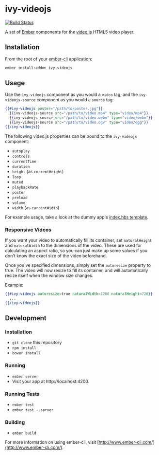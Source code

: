 # ivy-videojs

[![Build Status](https://travis-ci.org/IvyApp/ivy-videojs.svg?branch=master)](https://travis-ci.org/IvyApp/ivy-videojs)

A set of [Ember](http://emberjs.com/) components for the [video.js](http://www.videojs.com/) HTML5 video player.

## Installation

From the root of your [ember-cli](http://www.ember-cli.com/) application:

```sh
ember install:addon ivy-videojs
```

## Usage

Use the `ivy-videojs` component as you would a `video` tag, and the `ivy-videojs-source` component as you would a `source` tag:

```handlebars
{{#ivy-videojs poster="/path/to/poster.jpg"}}
  {{ivy-videojs-source src="/path/to/video.mp4" type="video/mp4"}}
  {{ivy-videojs-source src="/path/to/video.webm" type="video/webm"}}
  {{ivy-videojs-source src="/path/to/video.ogv" type="video/ogg"}}
{{/ivy-videojs}}
```

The following video.js properties can be bound to the `ivy-videojs` component:

* `autoplay`
* `controls`
* `currentTime`
* `duration`
* `height` (as `currentHeight`)
* `loop`
* `muted`
* `playbackRate`
* `poster`
* `preload`
* `volume`
* `width` (as `currentWidth`)

For example usage, take a look at the dummy app's [index.hbs template](tests/dummy/app/templates/index.hbs).

### Responsive Videos

If you want your video to automatically fill its container, set `naturalHeight` and `naturalWidth` to the dimensions of the video. These are used for calculating an aspect ratio, so you can just make up some values if you don't know the exact size of the video beforehand.

Once you've specified dimensions, simply set the `autoresize` property to true. The video will now resize to fill its container, and will automatically resize itself when the window size changes.

Example:

```handlebars
{{#ivy-videojs autoresize=true naturalWidth=1280 naturalHeight=720}}
  ...
{{/ivy-videojs}}
```

## Development

### Installation

* `git clone` this repository
* `npm install`
* `bower install`

### Running

* `ember server`
* Visit your app at http://localhost:4200.

### Running Tests

* `ember test`
* `ember test --server`

### Building

* `ember build`

For more information on using ember-cli, visit [http://www.ember-cli.com/](http://www.ember-cli.com/).
